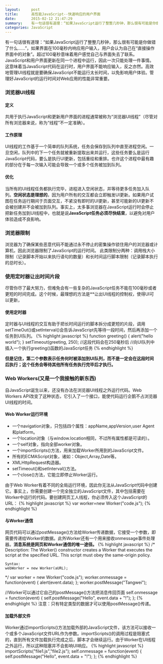 ```yaml
---
layout:     post
title:      高性能JavaScript--快速响应的用户界面
date:       2015-02-12 21:47:29
summary:    有一句话很有道理：“如果JavaScript运行了整整几秒钟，那么很有可能是你做错了什么......”，如果界面在100毫秒内响应用户输入，用户会认为自己在“直接操作界面中的对象”。超过100毫秒意味着用户感觉自己与界面失去了联系。JavaScript和用户界面更新在同一个进程中运行，因此一次只能处理一件事情。这意味着当JavaScript代码在运行时，用户界面不能响应输入，反之亦然。高效地管理UI线程就是要确保JavaScript不能运行太长时间，以免影响用户体验。管理好JavaScript的运行时间对Web应用的性能非常重要。
categories: JavaScript
---
```


有一句话很有道理：“如果JavaScript运行了整整几秒钟，那么很有可能是你做错了什么......”，如果界面在100毫秒内响应用户输入，用户会认为自己在“直接操作界面中的对象”。超过100毫秒意味着用户感觉自己与界面失去了联系。JavaScript和用户界面更新在同一个进程中运行，因此一次只能处理一件事情。这意味着当JavaScript代码在运行时，用户界面不能响应输入，反之亦然。高效地管理UI线程就是要确保JavaScript不能运行太长时间，以免影响用户体验。管理好JavaScript的运行时间对Web应用的性能非常重要。

### 浏览器UI线程

#### 定义
共用于执行JavaScript和更新用户界面的进程通常被称为“浏览器UI线程”（尽管对所有浏览器来说，称为“线程”不一定准确）。

#### 工作原理
UI线程的工作基于一个简单的队列系统，任务会保存到队列中直至进程空闲。一旦空闲，队列中的下一个任务就被重新提取出来并运行，这些任务要么是运行JavaScript代码，要么是执行UI更新，包括重绘和重排。也许这个进程中最有趣的部分在于每一次输入可能会导致一个或多个任务被加到队列。

#### 优化
当所有的UI线程任务都执行完毕，进程进入空闲状态，并等待更多任务加入队列。**空闲状态是理想的**，因为用户所有的交互都会立即触发UI更新。如果用户试图在任务运行期间于页面交互，不紧没有即时的UI更新，甚至可能新的UI更新不会被创建并不会被加到队列。事实上，太多事浏览器在JavaScript运行时会停止把新任务加到UI线程中，也就是说**JavaScript任务必须尽快结束**，以避免对用户体验造成不良影响。

### 浏览器限制
浏览器为了确保某些恶意代码不能通过永不停止的密集操作锁住用户的浏览器或计算机，因此浏览器限制了JavaScript的运行时间。
此类限制分两种：调用栈大小限制（记录脚本开始以来执行语句的数量）和长时间运行脚本限制（记录脚本执行的总时长）。

### 使用定时器让出时间片段
尽管你尽了最大努力，但难免会有一些复杂的JavaScript任务不能在100毫秒或者更短的时间完成。这个时候，最理想的方法是**让出UI线程的控制权，使得UI可以更新，

#### 使用定时器
定时器与UI线程的交互有助于把长时间运行的脚本拆分成更短的片段，调用setTimeOut()或setInterval()会告诉JavaScript先等待一段时间，然后再添加一个任务到UI队列。
{% highlight javascript %}
function greeting() {
    alert("hello world");
}
setTimeout(greeting, 250);
//这段代码会在250毫秒后
//向UI队列中插入一个执行greeting()函数的JavaScript任务
{% endhighlight %}

**但是记住，第二个参数表示任务何时被添加到UI队列，而不是一定会在这段时间后执行；这个任务会等待其他所有任务执行完毕后才执行。**

### Web Workers(又是一个我接触的新东西)
自JavaScript诞生以来，还没有办法在浏览器UI线程之外运行代码。Web Workers API改变了这种状态，它引入了一个接口，能使代码运行企鹅不占浏览器UI线程的时间。

#### Web Worker运行环境

 - 一个navigation对象，只包括四个属性：appName,appVersion,user Agent和platform。
 - 一个location对象（与window.location相同，不过所有属性都是可读的）。
 - 一个self对象，指向全部worker对象。
 - 一个importScripts()方法，用来加载Worker所用到的JavaScript文件。
 - 所有的ECMAScript对象，诸如：Object,Array,Date等。
 - XMLHttpRequest构造器。
 - setTimeout()和setInterval()方法。
 - 一个close()方法，它能立即停止Worker运行。

由于Web Worker有着不同的全局运行环境，因此你无法从JavaScript代码中创建它。事实上，你需要创建一个完全独立的JavaScript文件，其中包括需要在Worker中运行的代码。要创建网页工人线程，你必须传入这个JavaScript的URL：
{% highlight javascript %}
var worker=new Worker("code.js");
{% endhighlight %}

#### 与Worker通信
网页代码可以通过postMessage()方法给Worker传递数据，它接受一个参数，即需要传递给Worker的数据。此外Worker还有一个用来接收onmessage事件处理器。**消息系统是网页和Worker通信的唯一途径。**
{% highlight javascript %}
/*
    Description:
    The Worker() constructor creates a Worker that executes the script at the specified URL. This script must obey the same-origin policy.

    Syntax:
    webWorker = new Worker(aURL);
*/
var worker = new Worker("code.js");
worker.onmessage = function(event) {
    alert(event.data);
};
worker.postMessage("Tangwei");

//Worker可以通过它自己的postMessage()方法把消息传回页面
self.onmessage = function(event) {
    self.postMessage("Hello", event.data + "!");
};
{% endhighlight %}
注意：只有特定类型的数据才可以使用postMessage()传递。

#### 加载外部文件

Worker通过importScripts()方法加载外部的JavaScript文件，该方法可以接收一个或多个JavaScript文件URL作为参数。importScripts()的调用过程是阻塞式的，直到所有文件加载执行完成之后，脚本才会继续运行。由于Worker在UI线程之外运行，所以这种阻塞并不会影响UI响应。
{% highlight javascript %}
importScripts("file1.js","file2.js");
self.onmessage = function(event) {
    self.postMessage("Hello", event.data + "!");
};
{% endhighlight %}
